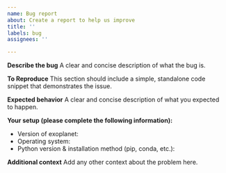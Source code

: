 ```yaml
---
name: Bug report
about: Create a report to help us improve
title: ''
labels: bug
assignees: ''

---
```


**Describe the bug**
A clear and concise description of what the bug is.

**To Reproduce**
This section should include a simple, standalone code snippet that demonstrates the issue.

**Expected behavior**
A clear and concise description of what you expected to happen.

**Your setup (please complete the following information):**
 - Version of exoplanet:
 - Operating system:
 - Python version & installation method (pip, conda, etc.): 

**Additional context**
Add any other context about the problem here.
